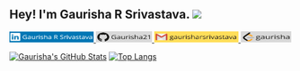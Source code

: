 ## Hey! I'm Gaurisha R Srivastava. <img src="https://media.giphy.com/media/hvRJCLFzcasrR4ia7z/giphy.gif" width="25px">
<a href="https://www.linkedin.com/in/gaurisha-r-srivastava/"> <img src="https://github.com/Gaurisha21/Gaurisha21/blob/main/Images/1%20-%20Copy.png?raw=true" alt="gaurisha-r-srivastava" height='20' width='150'/> </a>
<a href="https://github.com/Gaurisha21"> <img src="https://github.com/Gaurisha21/Gaurisha21/blob/main/Images/2%20(2).png?raw=true" alt="Gaurisha21" height='20' width='100'/>  </a>
<a href="gaurisharsrivastava"> <img src="https://github.com/Gaurisha21/Gaurisha21/blob/main/Images/4.png?raw=true" alt="gaurisharsrivastava" height='20' width='150'/>  </a>
<a href="https://leetcode.com/gaurisha/"> <img src="https://github.com/Gaurisha21/Gaurisha21/blob/main/Images/3.png?raw=true" alt="gaurisha" height='20' width='90'/>  </a>



[![Gaurisha's GitHub Stats](https://github-readme-stats.vercel.app/api?username=Gaurisha21&hide=issues&count_private=true&show_icons=true&theme=calm)](https://github.com/Gaurisha21/github-readme-stats)
[![Top Langs](https://github-readme-stats.vercel.app/api/top-langs/?username=Gaurisha21&layout=compact&theme=calm)](https://github.com/Gaurisha21/github-readme-stats)

<!--
**Gaurisha21/Gaurisha21** is a ✨ _special_ ✨ repository because its `README.md` (this file) appears on your GitHub profile.

Here are some ideas to get you started:

- 🔭 I’m currently working on ...
- 🌱 I’m currently learning ...
- 👯 I’m looking to collaborate on ...
- 🤔 I’m looking for help with ...
- 💬 Ask me about ...
- 📫 How to reach me: ...
- 😄 Pronouns: ...
- ⚡ Fun fact: ...
-->
